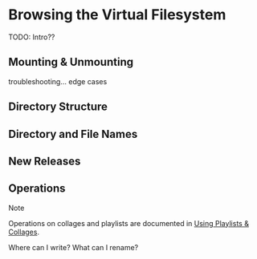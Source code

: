 # Browsing the Virtual Filesystem

TODO: Intro??

## Mounting & Unmounting

troubleshooting... edge cases

## Directory Structure

## Directory and File Names

## New Releases

## Operations

> [!NOTE]
> Operations on collages and playlists are documented in
> [Using Playlists & Collages](./PLAYLISTS_COLLAGES.md).

Where can I write? What can I rename?
